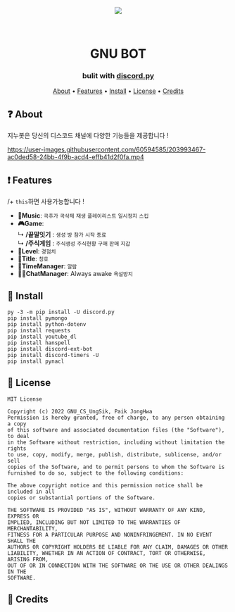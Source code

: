 <p align="center"><img src="https://user-images.githubusercontent.com/60594585/202889133-cd6e35f6-ff14-4616-969e-84db4ff9419f.png"></p>
<h1 align="center">
  <br>
  GNU BOT
  <br>
</h1>

<h3 align=center>bulit with <a href=https://github.com/Rapptz/discord.py>discord.py</a></h3>
<div align=center>

</div>

<p align="center">
  <a href="#about">About</a>
  •
  <a href="#Features">Features</a>
  •
  <a href="#Install">Install</a>
  •
  <a href="#license">License</a>
  •
  <a href="#credits">Credits</a>
</p>

## ❓ About
지누봇은 당신의 디스코드 채널에 다양한 기능들을 제공합니다 ! 


https://user-images.githubusercontent.com/60594585/203993467-ac0ded58-24bb-4f9b-acd4-effb41d2f0fa.mp4


## ❗ Features 
 /+ `this`하면 사용가능합니다 !
* **🎵Music**: `곡추가` `곡삭제` `재생` `플레이리스트` `일시정지` `스킵`
* **🎮Game**:  <br>
↳     **/끝말잇기** : `생성` `방` `참가` `시작` `종료` <br>
↳     **/주식게임** : `주식생성` `주식현황` `구매` `판매` `지갑`
* **🏅Level**: `경험치`
* **🎀Title**: `칭호`
* **📆TimeManager**: `알람`
* **👨‍👨ChatManager**: Always awake `욕설방지`
## 📝 Install
```
py -3 -m pip install -U discord.py
pip install pymongo
pip install python-dotenv
pip install requests
pip install youtube_dl
pip install hanspell
pip install discord-ext-bot
pip install discord-timers -U
pip install pynacl
```
## 📖 License
```
MIT License

Copyright (c) 2022 GNU_CS_UngSik, Paik JongHwa
Permission is hereby granted, free of charge, to any person obtaining a copy
of this software and associated documentation files (the "Software"), to deal
in the Software without restriction, including without limitation the rights
to use, copy, modify, merge, publish, distribute, sublicense, and/or sell
copies of the Software, and to permit persons to whom the Software is
furnished to do so, subject to the following conditions:

The above copyright notice and this permission notice shall be included in all
copies or substantial portions of the Software.

THE SOFTWARE IS PROVIDED "AS IS", WITHOUT WARRANTY OF ANY KIND, EXPRESS OR
IMPLIED, INCLUDING BUT NOT LIMITED TO THE WARRANTIES OF MERCHANTABILITY,
FITNESS FOR A PARTICULAR PURPOSE AND NONINFRINGEMENT. IN NO EVENT SHALL THE
AUTHORS OR COPYRIGHT HOLDERS BE LIABLE FOR ANY CLAIM, DAMAGES OR OTHER
LIABILITY, WHETHER IN AN ACTION OF CONTRACT, TORT OR OTHERWISE, ARISING FROM,
OUT OF OR IN CONNECTION WITH THE SOFTWARE OR THE USE OR OTHER DEALINGS IN THE
SOFTWARE.
```


## 📜 Credits


